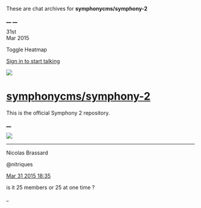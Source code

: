 These are chat archives for **symphonycms/symphony-2**

[__](/symphonycms/symphony-2/archives/2015/04/01)
[__](/symphonycms/symphony-2/archives/2015/03/30)

31st  
Mar 2015

Toggle Heatmap

[Sign in to start talking](/login?action=login&button=archive-login)

![](https://avatars-02.gitter.im/group/iv/3/57542c45c43b8c601977197e?s=48)

#  [symphonycms/symphony-2](/symphonycms/symphony-2)

This is the official Symphony 2 repository.

[ __ ](/orgs/symphonycms/rooms "More symphonycms rooms" )

![](https://avatars1.githubusercontent.com/u/771169?v=3&s=30)

__ __

Nicolas Brassard

@nitriques

[Mar 31 2015
18:35](https://gitter.im/symphonycms/symphony-2?at=551ae8e0af9675d135aaf121 ""
)

is it 25 members or 25 at one time ?

_


